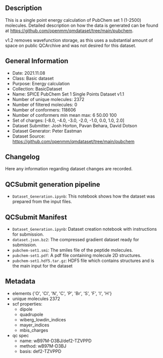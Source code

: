 ## Description

This is a single point energy calculation of PubChem set 1 (1-2500) molecules. Detailed description on how the data is generated can be found at https://github.com/openmm/qmdataset/tree/main/pubchem.

v1.2 removes wavefunction storage, as this uses a substantial amount of space on public QCArchive and was not desired for this dataset.

## General Information

 - Date: 2021.11.08
 - Class: Basic dataset 
 - Purpose: Energy calculation
 - Collection: BasicDataset
 - Name: SPICE PubChem Set 1 Single Points Dataset v1.1
 - Number of unique molecules:        2372
 - Number of filtered molecules:      0
 - Number of conformers:              118606
 - Number of conformers min mean max: 6  50.00 100
 - Set of charges: [-8.0, -4.0, -3.0, -2.0, -1.0, 0.0, 1.0, 2.0]
 - Dataset Submitter: Josh Horton, Pavan Behara, David Dotson
 - Dataset Generator: Peter Eastman
 - Dataset Source: https://github.com/openmm/qmdataset/tree/main/pubchem

## Changelog

Here any information regarding dataset changes are recorded.

## QCSubmit generation pipeline

 - `Dataset_Generation.ipynb`: This notebook shows how the dataset was prepared from the input files. 
 
## QCSubmit Manifest

- `Dataset_Generation.ipynb`: Dataset creation notebook with instructions for submission.
- `dataset.json.bz2`: The compressed gradient dataset ready for submission.
- `pubchem-set1.smi`: The smiles file of the peptide molecules.
- `pubchem-set1.pdf`: A pdf file containing molecule 2D structures.
- `pubchem-set1.hdf5.tar.gz`: HDF5 file which contains structures and is the main input for the dataset
 
## Metadata

- elements {'O', 'Cl', 'N', 'C', 'P', 'Br', 'S', 'F', 'I', 'H'}
- unique molecules 2372
- scf properties:
    - dipole
    - quadrupole
    - wiberg_lowdin_indices
    - mayer_indices
    - mbis_charges
- qc spec
    - name: wB97M-D3BJ/def2-TZVPPD
    - method: wB97M-D3BJ
    - basis: def2-TZVPPD
